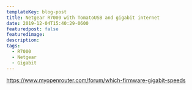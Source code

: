```yaml
---
templateKey: blog-post
title: Netgear R7000 with TomatoUSB and gigabit internet
date: 2019-12-04T15:40:29-0600
featuredpost: false
featuredimage:
description:
tags:
  - R7000
  - Netgear
  - Gigabit
---
```

https://www.myopenrouter.com/forum/which-firmware-gigabit-speeds
